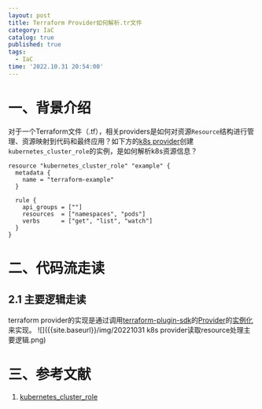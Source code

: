 ```yaml
---
layout: post
title: Terraform Provider如何解析.tr文件
category: IaC
catalog: true
published: true
tags:
  - IaC
time: '2022.10.31 20:54:00'
---
```

# 一、背景介绍
对于一个Terraform文件（.tf），相关providers是如何对资源`Resource`结构进行管理、资源映射到代码和最终应用？如下方的[k8s provider](https://registry.terraform.io/providers/hashicorp/kubernetes/latest/docs/resources/cluster_role)创建`kubernetes_cluster_role`的实例，是如何解析k8s资源信息？
```
resource "kubernetes_cluster_role" "example" {
  metadata {
    name = "terraform-example"
  }

  rule {
    api_groups = [""]
    resources  = ["namespaces", "pods"]
    verbs      = ["get", "list", "watch"]
  }
}
```

# 二、代码流走读
## 2.1 主要逻辑走读
terraform provider的实现是通过调用[terraform-plugin-sdk](https://github.com/hashicorp/terraform-plugin-sdk)的[Provider](https://github.com/hashicorp/terraform-plugin-sdk/blob/b5b7dd0ab159303da4a64c94d64aeaea884c2a23/helper/schema/provider.go#L50)的[实例化](https://github.com/hashicorp/terraform-provider-kubernetes/blob/main/kubernetes/provider.go#L36)来实现。
![]({{site.baseurl}}/img/20221031 k8s provider读取resource处理主要逻辑.png)
# 三、参考文献
1. [kubernetes_cluster_role](https://registry.terraform.io/providers/hashicorp/kubernetes/latest/docs/resources/cluster_role)
